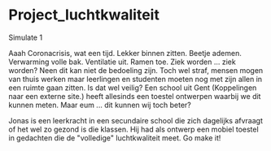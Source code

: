 # Project_luchtkwaliteit
Simulate 1

Aaah Coronacrisis, wat een tijd. Lekker binnen zitten. Beetje ademen. Verwarming volle bak. Ventilatie uit. Ramen toe. Ziek worden ... ziek worden? Neen dit kan niet de bedoeling zijn. Toch wel straf, mensen mogen van thuis werken maar leerlingen en studenten moeten nog met zijn allen in een ruimte gaan zitten. Is dat wel veilig? Een school uit Gent (Koppelingen naar een externe site.) heeft allesinds een toestel ontwerpen waarbij we dit kunnen meten. Maar eum ... dit kunnen wij toch beter?

Jonas is een leerkracht in een secundaire school die zich dagelijks afvraagt of het wel zo gezond is die klassen. Hij had als ontwerp een mobiel toestel in gedachten die de "volledige" luchtkwaliteit meet. Go make it!
